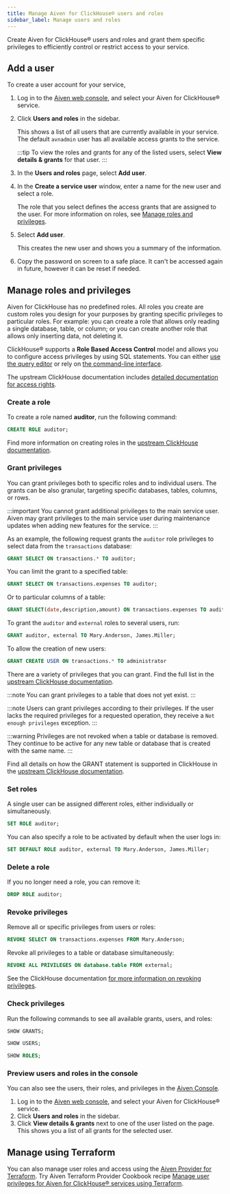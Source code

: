 ```yaml
---
title: Manage Aiven for ClickHouse® users and roles
sidebar_label: Manage users and roles
---
```


Create Aiven for ClickHouse® users and roles and grant them specific privileges to efficiently control or restrict access to your service.

## Add a user

To create a user account for your service,

1.  Log in to the [Aiven web console](https://console.aiven.io/), and
    select your Aiven for ClickHouse® service.

1.  Click **Users and roles** in the sidebar.

    This shows a list of all users that are currently
    available in your service. The default `avnadmin` user has all
    available access grants to the service.

    :::tip
    To view the roles and grants for any of the listed users, select
    **View details & grants** for that user.
    :::

1.  In the **Users and roles** page, select **Add user**.

1.  In the **Create a service user** window, enter a name for the
    new user and select a role.

    The role that you select defines the access grants that are assigned
    to the user. For more information on roles, see
    [Manage roles and privileges](/docs/products/clickhouse/howto/manage-users-roles#manage-roles-and-privileges).

1.  Select **Add user**.

    This creates the new user and shows you a summary of the
    information.

1.  Copy the password on screen to a safe place. It can't be accessed
    again in future, however it can be reset if needed.

## Manage roles and privileges

Aiven for ClickHouse has no predefined roles. All roles you create are custom roles you
design for your purposes by granting specific privileges to particular roles.
For example: you can create a role that allows only reading a single database, table, or
column; or you can create another role that allows only inserting data, not deleting it.

ClickHouse® supports a **Role Based Access Control** model and allows
you to configure access privileges by using SQL statements. You can
either [use the query editor](query-databases) or rely on
[the command-line interface](connect-with-clickhouse-cli).

The upstream ClickHouse documentation includes
[detailed documentation for access rights](https://clickhouse.com/docs/en/operations/access-rights/).

### Create a role

To create a role named **auditor**, run the following command:

```sql
CREATE ROLE auditor;
```

Find more information on creating roles in the
[upstream ClickHouse documentation](https://clickhouse.com/docs/en/sql-reference/statements/create/role/).

### Grant privileges

You can grant privileges both to specific roles and to individual
users. The grants can be also granular, targeting specific databases,
tables, columns, or rows.

:::important
You cannot grant additional privileges to the main service user. Aiven may grant privileges
to the main service user during maintenance updates when adding new features for the service.
:::

As an example, the following request grants the `auditor` role privileges
to select data from the `transactions` database:

```sql
GRANT SELECT ON transactions.* TO auditor;
```

You can limit the grant to a specified table:

```sql
GRANT SELECT ON transactions.expenses TO auditor;
```

Or to particular columns of a table:

```sql
GRANT SELECT(date,description,amount) ON transactions.expenses TO auditor
```

To grant the `auditor` and `external` roles to several users, run:

```sql
GRANT auditor, external TO Mary.Anderson, James.Miller;
```

To allow the creation of new users:

```sql
GRANT CREATE USER ON transactions.* TO administrator
```

There are a variety of privileges that you can grant. Find the full list in the
[upstream ClickHouse documentation](https://clickhouse.com/docs/en/sql-reference/statements/grant/#privileges).

:::note
You can grant privileges to a table that does not yet exist.
:::

:::note
Users can grant privileges according to their privileges. If the user
lacks the required privileges for a requested operation, they receive a
`Not enough privileges` exception.
:::

:::warning
Privileges are not revoked when a table or database is removed. They
continue to be active for any new table or database that is created with
the same name.
:::

Find all details on how the GRANT statement is supported in ClickHouse
in the
[upstream ClickHouse documentation](https://clickhouse.com/docs/en/sql-reference/statements/grant/).

### Set roles

A single user can be assigned different roles, either individually or
simultaneously.

```sql
SET ROLE auditor;
```

You can also specify a role to be activated by default when the user
logs in:

```sql
SET DEFAULT ROLE auditor, external TO Mary.Anderson, James.Miller;
```

### Delete a role

If you no longer need a role, you can remove it:

```sql
DROP ROLE auditor;
```

### Revoke privileges

Remove all or specific privileges from users or roles:

```sql
REVOKE SELECT ON transactions.expenses FROM Mary.Anderson;
```

Revoke all privileges to a table or database simultaneously:

```sql
REVOKE ALL PRIVILEGES ON database.table FROM external;
```

See the ClickHouse documentation [for more information on revoking
privileges](https://clickhouse.com/docs/en/sql-reference/statements/revoke/).

### Check privileges

Run the following commands to see all available grants, users, and
roles:

```sql
SHOW GRANTS;
```

```sql
SHOW USERS;
```

```sql
SHOW ROLES;
```

### Preview users and roles in the console

You can also see the users, their roles, and privileges in the [Aiven
Console](https://console.aiven.io/).

1.  Log in to the [Aiven web console](https://console.aiven.io/), and
    select your Aiven for ClickHouse® service.
1.  Click **Users and roles** in the sidebar.
1.  Click **View details & grants** next to one of the user listed on the page.
    This shows you a list of all grants for the selected user.

## Manage using Terraform

You can also manage user roles and access using the
[Aiven Provider for Terraform](/docs/tools/terraform).
Try Aiven Terraform Provider Cookbook recipe
[Manage user privileges for Aiven for ClickHouse® services using Terraform](https://aiven.io/developer/manage-user-privileges-clickhouse-terraform).
